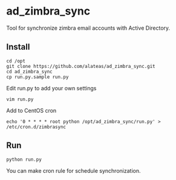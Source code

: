ad_zimbra_sync
==============

Tool for synchronize zimbra email accounts with Active Directory.

## Install

    cd /opt
    git clone https://github.com/alateas/ad_zimbra_sync.git
    cd ad_zimbra_sync
    cp run.py.sample run.py
Edit run.py to add your own settings

    vim run.py
Add to CentOS cron

    echo '0 * * * * root python /opt/ad_zimbra_sync/run.py' > /etc/cron.d/zimbrasync
    
## Run

    python run.py
    
You can make cron rule for schedule synchronization.
